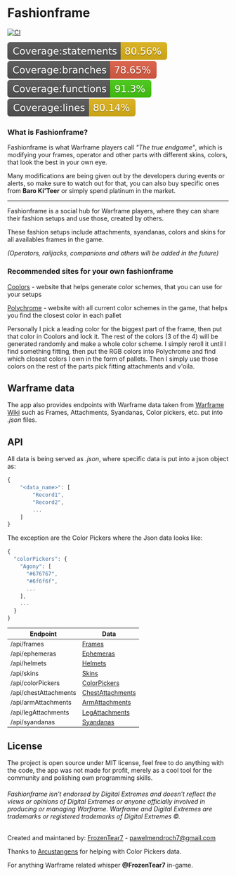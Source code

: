 # Fashionframe

[![CI](https://github.com/FrozenTear7/fashionframe-v2/actions/workflows/CI.yml/badge.svg?branch=master)](https://github.com/FrozenTear7/fashionframe-v2/actions/workflows/CI.yml)

![Coverage - statements](./badges/badge-statements.svg)
![Coverage - branches](./badges/badge-branches.svg)
![Coverage - functions](./badges/badge-functions.svg)
![Coverage - lines](./badges/badge-lines.svg)

### What is Fashionframe?

Fashionframe is what Warframe players call _"The true endgame"_, which is modifying your frames, operator and other parts with different skins, colors, that look the best in your own eye.

Many modifications are being given out by the developers during events or alerts, so make sure to watch out for that, you can also buy specific ones from **Baro Ki'Teer** or simply spend platinum in the market.

---

Fashionframe is a social hub for Warframe players, where they can share their fashion setups and use those, created by others.

These fashion setups include attachments, syandanas, colors and skins for all availables frames in the game.

_(Operators, railjacks, companions and others will be added in the future)_

### Recommended sites for your own fashionframe

[Coolors](https://coolors.co/) - website that helps generate color schemes, that you can use for your setups

[Polychrome](https://polychrome.seldszar.fr/) - website with all current color schemes in the game, that helps you find the closest color in each pallet

Personally I pick a leading color for the biggest part of the frame, then put that color in Coolors and lock it.
The rest of the colors (3 of the 4) will be generated randomly and make a whole color scheme. I simply reroll it until I find something fitting, then put the RGB colors into Polychrome and find which closest colors I own in the form of pallets. Then I simply use those colors on the rest of the parts pick fitting attachments and v'oila.

## Warframe data

The app also provides endpoints with Warframe data taken from [Warframe Wiki](https://warframe.fandom.com/wiki/WARFRAME_Wiki) such as Frames, Attachments, Syandanas, Color pickers, etc. put into _.json_ files.

## API

All data is being served as _.json_, where specific data is put into a json object as:

```javascript
{
    "<data_name>": [
        "Record1",
        "Record2",
        ...
    ]
}
```

The exception are the Color Pickers where the Json data looks like:

```javascript
{
  "colorPickers": {
    "Agony": [
      "#676767",
      "#6f6f6f",
      ...
    ],
    ...
  }
}
```

| Endpoint              | Data                                                                        |
| --------------------- | --------------------------------------------------------------------------- |
| /api/frames           | [Frames](https://fashionframe.herokuapp.com/api/frames)                     |
| /api/ephemeras        | [Ephemeras](https://fashionframe.herokuapp.com/api/ephemeras)               |
| /api/helmets          | [Helmets](https://fashionframe.herokuapp.com/api/helmets)                   |
| /api/skins            | [Skins](https://fashionframe.herokuapp.com/api/skins)                       |
| /api/colorPickers     | [ColorPickers](https://fashionframe.herokuapp.com/api/colorPickers)         |
| /api/chestAttachments | [ChestAttachments](https://fashionframe.herokuapp.com/api/chestAttachments) |
| /api/armAttachments   | [ArmAttachments](https://fashionframe.herokuapp.com/api/armAttachments)     |
| /api/legAttachments   | [LegAttachments](https://fashionframe.herokuapp.com/api/legAttachments)     |
| /api/syandanas        | [Syandanas](https://fashionframe.herokuapp.com/api/syandanas)               |

## License

The project is open source under MIT license, feel free to do anything with the code, the app was not made for profit, merely as a cool tool for the community and polishing own programming skills.

###### Fashionframe isn’t endorsed by Digital Extremes and doesn’t reflect the views or opinions of Digital Extremes or anyone officially involved in producing or managing Warframe. Warframe and Digital Extremes are trademarks or registered trademarks of Digital Extremes ©.

Created and maintaned by: [FrozenTear7](https://github.com/FrozenTear7) - pawelmendroch7@gmail.com

Thanks to [Arcustangens](https://github.com/arcustangens) for helping with Color Pickers data.

For anything Warframe related whisper **@FrozenTear7** in-game.
